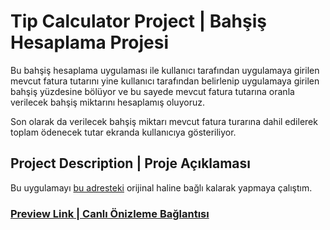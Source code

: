 # Tip Calculator Project | Bahşiş Hesaplama Projesi

Bu bahşiş hesaplama uygulaması ile kullanıcı tarafından uygulamaya girilen mevcut fatura tutarını yine kullanıcı tarafından belirlenip uygulamaya girilen bahşiş yüzdesine bölüyor ve bu sayede mevcut fatura tutarına oranla verilecek bahşiş miktarını hesaplamış oluyoruz. 

Son olarak da verilecek bahşiş miktarı mevcut fatura turarına dahil edilerek toplam ödenecek tutar ekranda kullanıcıya gösteriliyor.

## Project Description | Proje Açıklaması

Bu uygulamayı [bu adresteki](https://www.100jsprojects.com/project/tip-calculator) orijinal haline bağlı kalarak yapmaya çalıştım.

### [Preview Link | Canlı Önizleme Bağlantısı](https://htmlpreview.github.io/?https://github.com/selimbiber/PureJavaScriptProjects/blob/main/TipCalculator/index.html)
